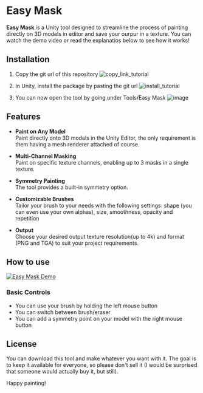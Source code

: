 # Easy Mask
**Easy Mask** is a Unity tool designed to streamline the process of painting directly on 3D models in editor and save your ourpur in a texture. You can watch the demo video or read the explanatios below to see how it works!
  
## Installation
1. Copy the git url of this repository
![copy_link_tutorial](https://github.com/user-attachments/assets/55d4ea42-640f-4992-b701-319abebdd7b5)

2. In Unity, install the package by pasting the git url
![install_tutorial](https://github.com/user-attachments/assets/918cd466-6a7f-40eb-a182-d30b0b93f102)

3. You can now open the tool by going under Tools/Easy Mask
![image](https://github.com/user-attachments/assets/3528191a-8f8e-416d-87df-0167b3c5e9ed)

## Features
- **Paint on Any Model**  
  Paint directly onto 3D models in the Unity Editor, the only requirement is them having a mesh renderer attached of course.

- **Multi-Channel Masking**  
  Paint on specific texture channels, enabling up to 3 masks in a single texture.

- **Symmetry Painting**  
  The tool provides a built-in symmetry option.

- **Customizable Brushes**  
  Tailor your brush to your needs with the following settings: shape (you can even use your own alphas), size, smoothness, opacity and repetition

- **Output**  
  Choose your desired output texture resolution(up to 4k) and format (PNG and TGA) to suit your project requirements.
  
## How to use
[![Easy Mask Demo](https://github.com/user-attachments/assets/8f7a9052-3cf3-4b9e-80e5-54cb6e17ddb0)](https://www.youtube.com/watch?v=2KndpkIZ50A) 
### Basic Controls
- You can use your brush by holding the left mouse button
- You can switch between brush/eraser
- You can add a symmetry point on your model with the right mouse button

## License
You can download this tool and make whatever you want with it. The goal is to keep it available for everyone, so please don't sell it (I would be surprised that someone would actually buy it, but still).

Happy painting! 

